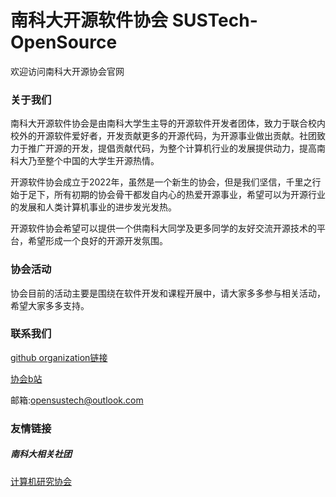 # 南科大开源软件协会 SUSTech-OpenSource

欢迎访问南科大开源协会官网

### 关于我们

南科大开源软件协会是由南科大学生主导的开源软件开发者团体，致力于联合校内校外的开源软件爱好者，开发贡献更多的开源代码，为开源事业做出贡献。社团致力于推广开源的开发，提倡贡献代码，为整个计算机行业的发展提供动力，提高南科大乃至整个中国的大学生开源热情。

开源软件协会成立于2022年，虽然是一个新生的协会，但是我们坚信，千里之行始于足下，所有初期的协会骨干都发自内心的热爱开源事业，希望可以为开源行业的发展和人类计算机事业的进步发光发热。

开源软件协会希望可以提供一个供南科大同学及更多同学的友好交流开源技术的平台，希望形成一个良好的开源开发氛围。

### 协会活动

协会目前的活动主要是围绕在软件开发和课程开展中，请大家多多参与相关活动，希望大家多多支持。

### 联系我们

[github organization链接](https://github.com/SUSTech-OpenSource/)

[协会b站](https://space.bilibili.com/1171066524/)

邮箱:[opensustech@outlook.com](opensustech@outlook.com)

### 友情链接

##### 南科大相关社团

[计算机研究协会](https://www.cra.moe/)
